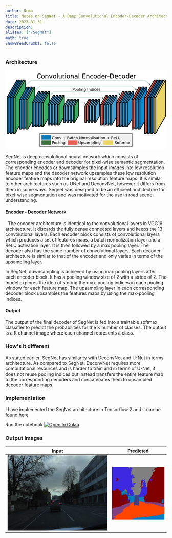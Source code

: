 ```yaml
---
author: Nemo
title: Notes on SegNet - A Deep Convolutional Encoder-Decoder Architecture for Image Segmentation
date: 2023-01-31
description: 
aliases: ["/SegNet"]
math: true
ShowBreadCrumbs: false
--- 
```


### Architecture
![regular](images/arch.png "RNN Diagram")
<br>

SegNet is deep convolutional neural network which consists of corresponding encoder and decoder for pixel-wise semantic segmentation.
The encoder encodes or downsamples the input images into low resolution feature maps and the
decoder network upsamples these low resolution encoder feature maps into the original resolution
feature maps. It is similar to other architectures such as UNet and DeconvNet, however it differs from
them in some ways. Segnet was designed to be an efficient architecture for
pixel-wise segmentation and was motivated for the use in road scene understanding.

#### Encoder - Decoder Network
<p>&nbsp;&nbsp;The encoder architecture is identical to the convolutional layers in VGG16
architecture. It discards the fully dense connected layers and keeps the 13
convolutional layers. Each encoder block consists of convolutional layers which
produces a set of features maps, a batch normalization layer and a ReLU activation
layer. It is then followed by a max pooling layer. The decoder also has the same 
number of convolutional layers. Each decoder architecture is similar to that of the
encoder and only varies in terms of the upsampling layer.
</p> In SegNet, downsampling is achieved by using max pooling layers after each encoder
block. It has a pooling window size of 2 with a stride of 2. The model explores the idea of
storing the max-pooling indices in each pooling window for each feature map. The upsampling
layer in each corresponding decoder block upsamples the features maps by using the max-pooling
indices.

#### Output
The output of the final decoder of SegNet is fed into a trainable softmax classifier to predict
the probabilities for the K number of classes. The output is a K channel image where each channel
represents a class.

### How's it different
As stated earlier, SegNet has similarity with DeconvNet and U-Net in terms architecture. As compared to SegNet, DeconvNet requires
more computational resources and is harder to train and in terms of U-Net, it does not reuse pooling indices but instead transfers the entire feature map
to the corresponding decoders and concatenates them to upsampled decoder feature maps.

### Implementation
I have implemented the SegNet architecture in Tensorflow 2 and it can be found
[here](https://github.com/ND15/SegNet-tensorflow-2)

Run the notebook [![Open In Colab](https://colab.research.google.com/assets/colab-badge.svg)](https://colab.research.google.com/drive/1gl1lBNsKch_NkER1vpPsjTkVE-c4j3hn?usp=sharing)

### Output Images
| Input | Predicted |
|:---------:|:-------------:|
|    ![alt](images/0001TP_008700.png)    |      ![alt](images/pred_0.png)      |


